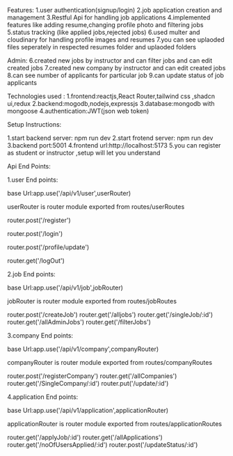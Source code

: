 Features:
1.user authentication(signup/login)
2.job application creation and management
3.Restful Api for handling job applications
4.implemented features like adding resume,changing profile photo and filtering jobs
5.status tracking (like applied jobs,rejected jobs)
6.used multer and cloudinary for handling profile images and resumes 
7.you can see uplaoded files seperately in respected resumes folder and uplaoded folders

Admin:
6.created new jobs by instructor and can filter jobs and can edit created jobs
7.created new company by instructor and can edit created jobs 
8.can see number of applicants for particular job
9.can update status of job applicants



Technologies used :
1.frontend:reactjs,React Router,tailwind css ,shadcn ui,redux
2.backend:mogodb,nodejs,expressjs
3.database:mongodb with mongoose
4.authentication:JWT(json web token)

Setup Instructions:

1.start backend server:
npm run dev
2.start frotend server:
npm run dev
3.backend port:5001
4.frontend url:http://localhost:5173
5.you can register as student or instructor ,setup will let you understand


Api End Points:
 
1.user End points:

 base Url:app.use('/api/v1/user',userRouter)

 userRouter is router module exported from routes/userRoutes

router.post('/register')

router.post('/login')

router.post('/profile/update')

router.get('/logOut')

2.job End points:

 base Url:app.use('/api/v1/job',jobRouter)

 jobRouter is router module exported from routes/jobRoutes

router.post('/createJob')
router.get('/alljobs')
router.get('/singleJob/:id')
router.get('/allAdminJobs')
router.get('/filterJobs')


3.company End points:

 base Url:app.use('/api/v1/company',companyRouter)

 companyRouter is router module exported from routes/companyRoutes

router.post('/registerCompany')
router.get('/allCompanies')
router.get('/SingleCompany/:id')
router.put('/update/:id')



4.application End points:

 base Url:app.use('/api/v1/application',applicationRouter)

 applicationRouter is router module exported from routes/applicationRoutes

router.get('/applyJob/:id')
router.get('/allApplications')
router.get('/noOfUsersApplied/:id')
router.post('/updateStatus/:id')
